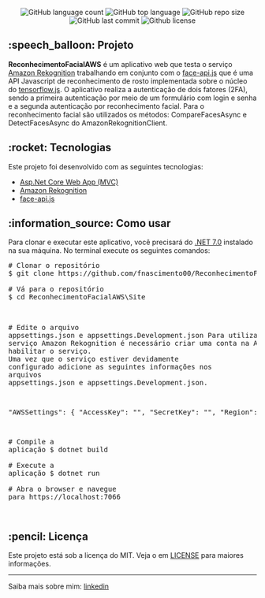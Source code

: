 <div id="readme" class="Box-body readme blob js-code-block-container">
  <article class="markdown-body entry-content p-3 p-md-6" itemprop="text">
    <p align="center">
      <img alt="GitHub language count" src="https://img.shields.io/github/languages/count/fnascimento00/ReconhecimentoFacialAWS">
      <img alt="GitHub top language" src="https://img.shields.io/github/languages/top/fnascimento00/ReconhecimentoFacialAWS">
      <img alt="GitHub repo size" src="https://img.shields.io/github/repo-size/fnascimento00/ReconhecimentoFacialAWS">
      <img alt="GitHub last commit" src="https://img.shields.io/github/last-commit/fnascimento00/ReconhecimentoFacialAWS">
      <img alt="Github license" src="https://img.shields.io/github/license/fnascimento00/ReconhecimentoFacialAWS">
    </p>
    <h2>:speech_balloon: Projeto</h2>
    <p><strong>ReconhecimentoFacialAWS</strong> é um aplicativo web que testa o serviço <a href="https://aws.amazon.com/pt/rekognition" rel="nofollow">Amazon Rekognition</a> trabalhando em conjunto com o
    <a href="https://github.com/justadudewhohacks/face-api.js" rel="nofollow">face-api.js</a> que é uma API Javascript de reconhecimento de rosto implementada sobre o núcleo do <a href="https://github.com/tensorflow/tfjs" rel="nofollow">tensorflow.js</a>. O aplicativo realiza a autenticação de dois fatores (2FA), sendo a primeira autenticação por meio de um formulário com login e senha e a segunda autenticação por reconhecimento facial. Para o reconhecimento facial são utilizados os métodos: CompareFacesAsync e DetectFacesAsync do AmazonRekognitionClient.</p>
    <h2>:rocket: Tecnologias</h2>
    <p>Este projeto foi desenvolvido com as seguintes tecnologias:</p>
    <ul>
      <li><a href="https://learn.microsoft.com/pt-br/aspnet/core/mvc/overview?view=aspnetcore-7.0" rel="nofollow">Asp.Net Core Web App (MVC)</a></li>
      <li><a href="https://aws.amazon.com/pt/rekognition" rel="nofollow">Amazon Rekognition</a></li>
      <li><a href="https://github.com/justadudewhohacks/face-api.js" rel="nofollow">face-api.js</a></li>
    </ul>
    <h2>:information_source:</a> Como usar </h2>
    <p>Para clonar e executar este aplicativo, você precisará do <a href="https://dotnet.microsoft.com/pt-br/download/dotnet/7.0" rel="nofollow">.NET 7.0</a> instalado na sua máquina. No terminal execute os seguintes comandos:</p>
    <div class="highlight highlight-source-shell">
      <pre><span class="pl-c"><span class="pl-c">#</span> Clonar o repositório</span>
$ git clone https://github.com/fnascimento00/ReconhecimentoFacialAWS <br/>
<span class="pl-c"><span class="pl-c">#</span> Vá para o repositório</span>
$ <span class="pl-c1">cd</span> ReconhecimentoFacialAWS\Site <br/>

<span class="pl-c"><span class="pl-c">#</span> Edite o arquivo appsettings.json e appsettings.Development.json</span>
Para utilizar o serviço Amazon Rekognition é necessário criar uma conta na AWS e habilitar o serviço. <br/>Uma vez que o serviço estiver devidamente configurado adicione as seguintes informações nos arquivos<br/>appsettings.json e appsettings.Development.json. <br/>

"AWSSettings": {
    "AccessKey": "",
    "SecretKey": "",
    "Region": ""
  }

<span class="pl-c"><span class="pl-c">#</span> Compile a aplicação</span>
$ dotnet build <br/>
<span class="pl-c"><span class="pl-c">#</span> Execute a aplicação</span>
$ dotnet run <br/>
<span class="pl-c"><span class="pl-c">#</span> Abra o browser e navegue para https://localhost:7066</span>
</div>
    <h2>:pencil: Licença</h2>
    <p>Este projeto está sob a licença do MIT. Veja o em <a href="https://github.com/fnascimento00/ReconhecimentoFacialAWS/blob/master/LICENSE.txt" rel="nofollow">LICENSE</a> para maiores informações.</p>
    <hr>
    <p>Saiba mais sobre mim: <a href="https://www.linkedin.com/in/flávio-nascimento-8089a232/" rel="nofollow">linkedin</a></p>
  </article>
</div>

